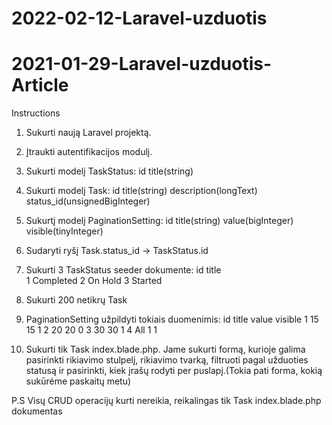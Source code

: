 # 2022-02-12-Laravel-uzduotis

# 2021-01-29-Laravel-uzduotis-Article
Instructions
1. Sukurti naują Laravel projektą.
2. Įtraukti autentifikacijos modulį.
3. Sukurti modelį TaskStatus:
   id
   title(string)
4. Sukurti modelį Task:
   id
   title(string)
   description(longText)
   status_id(unsignedBigInteger)
5. Sukurtį modelį PaginationSetting:
   id
   title(string)
   value(bigInteger)
   visible(tinyInteger)
6. Sudaryti ryšį Task.status_id -> TaskStatus.id
7. Sukurti 3 TaskStatus seeder dokumente:
   id    title    
   1     Completed
   2     On Hold
   3     Started
8. Sukurti 200 netikrų Task
9. PaginationSetting užpildyti tokiais duomenimis:
   id     title    value    visible
   1       15        15        1
   2       20        20        0
   3       30        30        1
   4       All       1         1

10. Sukurti tik Task index.blade.php. Jame sukurti formą, kurioje galima pasirinkti rikiavimo stulpelį, rikiavimo tvarką,
filtruoti pagal užduoties statusą ir pasirinkti, kiek įrašų rodyti per puslapį.(Tokia pati forma, kokią sukūrėme paskaitų metu)

P.S Visų CRUD operacijų kurti nereikia, reikalingas tik Task index.blade.php dokumentas    
